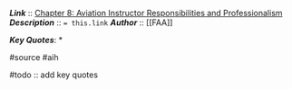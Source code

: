 ***Link***      :: [Chapter 8: Aviation Instructor Responsibilities and Professionalism](https://www.faa.gov/sites/faa.gov/files/regulations_policies/handbooks_manuals/aviation/aviation_instructors_handbook/10_aih_chapter_8.pdf)
***Description***      :: `= this.link`
***Author*** :: [[FAA]]

***Key Quotes***:
* 

#source #aih 

#todo :: add key quotes
